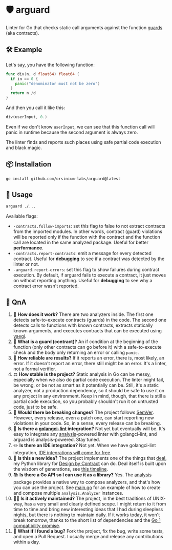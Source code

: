 # 🛡 arguard

Linter for Go that checks static call arguments against the function [guards](https://en.wikipedia.org/wiki/Guard_(computer_science)) (aka contracts).

## 🛠️ Example

Let's say, you have the following function:

```go
func div(n, d float64) float64 {
  if in == 0 {
    panic("denominator must not be zero")
  }
  return n /d
}
```

And then you call it like this:

```go
div(userInput, 0.)
```

Even if we don't know `userInput`, we can see that this function call will panic in runtime because the second argument is always zero.

The linter finds and reports such places using safe partial code execution and black magic.

## 📦 Installation

```bash
go install github.com/orsinium-labs/arguard@latest
```

## 📕 Usage

```bash
arguard ./...
```

Available flags:

* `-contracts.follow-imports`: set this flag to false to not extract contracts from the imported modules. In other words, contract (guard) violations will be reported only if the function with the contract and the function call are located in the same analyzed package. Useful for better **performance**.
* `-contracts.report-contracts`: emit a message for every detected contract. Useful for **debugging** to see if a contract was detected by the linter or not.
* `-arguard.report-errors`: set this flag to show failures during contract execution. By default, if arguard fails to execute a contract, it just moves on without reporting anything. Useful for **debugging** to see why a contract error wasn't reported.

## 🤔 QnA

1. 💫 **How does it work?** There are two analyzers inside. The first one detects safe-to-execute contracts (guards) in the code. The second one detects calls to functions with known contracts, extracts statically known arguments, and executes contracts that can be executed using [yaegi](https://github.com/traefik/yaegi).
1. 📄 **What is a guard (contract)?** An if condition at the beginning of the function (only other contracts can go before it) with a safe-to-execute check and the body only returning an error or calling `panic`.
1. 💪 **How reliable are results?** If it reports an error, there is, most likely, an error. If it doesn't report an error, there still might be an error. It's a linter, not a formal verifier.
1. ⚖️ **How stable is the project?** Static analysis in Go can be messy, especially when we also do partial code execution. The linter might fail, be wrong, or be not as smart as it potentially can be. Still, it's a static analyzer, not a production dependency, so it should be safe to use it on any project in any environment. Keep in mind, though, that there is still a partial code execution, so you probably shouldn't run it on untrusted code, just to be safe.
1. 🔨 **Would there be breaking changes?** The project follows [SemVer](https://semver.org/). However, every release, even a patch one, can start reporting new violations in your code. So, in a sense, every release can be breaking.
1. 🧩 **Is there a [golangci-lint](https://golangci-lint.run/) integration?** Not yet but eventually will be. It's easy to integrate any [analysis](https://pkg.go.dev/golang.org/x/tools/go/analysis)-powered linter with golangci-lint, and arguard is analysis-powered. Stay tuned.
1. ✏️ **Is there an IDE integration?** Not yet. When we have golangci-lint integration, [IDE integrations will come for free](https://golangci-lint.run/usage/integrations/).
1. 🧠 **Is this a new idea?** The project implements one of the things that [deal](https://github.com/life4/deal), my Python library for [Design by Contract](https://en.wikipedia.org/wiki/Design_by_contract) can do. Deal itself is built upon the wisdom of generations, see [this timeline](https://deal.readthedocs.io/basic/verification.html#background).
1. 📚 **Is there a Go API so I can use it as a library?** Yes. The [analysis](https://pkg.go.dev/golang.org/x/tools/go/analysis) package provides a native way to compose analyzers, and that's how you can use the project. See [main.go](./main.go) for an example of how to create and compose multiple `analysis.Analyzer` instances.
1. 🧑‍🔧️ **Is it actively maintained?** The project, in the best traditions of UNIX-way, has a very small and clearly defined scope. I might return to it from time to time and bring new interesting ideas that I had during sleepless nights, but there is nothing to maintain daily. If it works today, it won't break tomorrow, thanks to the short list of dependencies and the [Go 1 compatibility promise](https://go.dev/doc/go1compat).
1. 🐞 **What if I found a bug?** Fork the project, fix the bug, write some tests, and open a Pull Request. I usually merge and release any contributions within a day.
